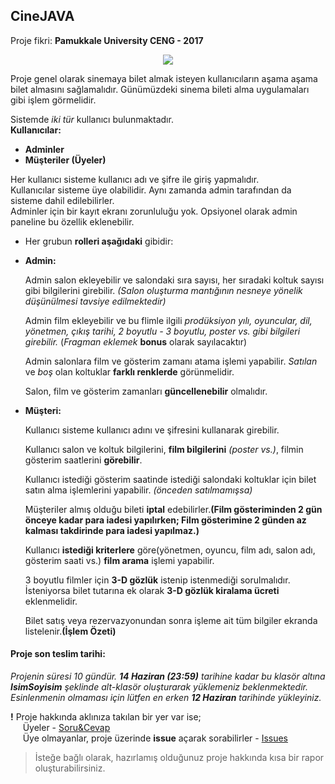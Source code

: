 ## CineJAVA

Proje fikri: **Pamukkale University CENG - 2017**

<p align="center"> 
  <img src="img/logo.png">
</p>

Proje genel olarak sinemaya bilet almak isteyen kullanıcıların aşama aşama bilet almasını sağlamalıdır. Günümüzdeki sinema bileti alma uygulamaları gibi işlem görmelidir.

Sistemde *iki tür* kullanıcı bulunmaktadır.  
**Kullanıcılar:**
  * **Adminler**
  * **Müşteriler (Üyeler)**

Her kullanıcı sisteme kullanıcı adı ve şifre ile giriş yapmalıdır.  
Kullanıcılar sisteme üye olabilidir. Aynı zamanda admin tarafından da sisteme dahil edilebilirler.  
Adminler için bir kayıt ekranı zorunluluğu yok. Opsiyonel olarak admin paneline bu özellik eklenebilir.  

- Her grubun **rolleri aşağıdaki** gibidir:

* **Admin:**

	Admin salon ekleyebilir ve salondaki sıra sayısı, her sıradaki koltuk sayısı gibi bilgilerini girebilir.
	*(Salon oluşturma mantığının nesneye yönelik düşünülmesi tavsiye edilmektedir)*

	Admin film ekleyebilir ve bu flimle ilgili *prodüksiyon yılı, oyuncular, dil, yönetmen, çıkış tarihi, 2 boyutlu - 3 boyutlu, poster vs. gibi bilgileri girebilir.* (*Fragman eklemek* **bonus** olarak sayılacaktır)

	Admin salonlara film ve gösterim zamanı atama işlemi yapabilir.
	*Satılan* ve *boş* olan koltuklar **farklı renklerde** görünmelidir.

	Salon, film ve gösterim zamanları **güncellenebilir** olmalıdır.

* **Müşteri:**

	Kullanıcı sisteme kullanıcı adını ve şifresini kullanarak girebilir.

	Kullanıcı salon ve koltuk bilgilerini, **film bilgilerini** *(poster vs.)*, filmin gösterim saatlerini **görebilir**.

	Kullanıcı istediği gösterim saatinde istediği salondaki koltuklar için bilet satın alma işlemlerini yapabilir. *(önceden satılmamışsa)*

	Müşteriler almış olduğu bileti **iptal** edebilirler.**(Film gösteriminden 2 gün önceye kadar para iadesi yapılırken; Film gösterimine 2 günden az kalması takdirinde para iadesi yapılmaz.)**

	Kullanıcı **istediği kriterlere** göre(yönetmen, oyuncu, film adı, salon adı, gösterim saati vs.) **film arama** işlemi yapabilir.

	3 boyutlu filmler için **3-D gözlük** istenip istenmediği sorulmalıdır. İsteniyorsa bilet tutarına ek olarak **3-D gözlük kiralama ücreti** eklenmelidir.

	Bilet satış veya rezervazyonundan sonra işleme ait tüm bilgiler ekranda listelenir.**(İşlem Özeti)**


#### Proje son teslim tarihi:

*Projenin süresi 10 gündür. **14 Haziran (23:59)** tarihine kadar bu klasör altına **IsimSoyisim** şeklinde alt-klasör oluşturarak yüklemeniz beklenmektedir. Esinlenmenin olmaması için lütfen en erken **12 Haziran** tarihinde yükleyiniz.*  

**!** Proje hakkında aklınıza takılan bir yer var ise;  
&nbsp;&nbsp;&nbsp;&nbsp; Üyeler - [Soru&Cevap](https://github.com/orgs/java-util-help/teams/q-a)  
&nbsp;&nbsp;&nbsp;&nbsp; Üye olmayanlar, proje üzerinde **issue** açarak sorabilirler - [Issues](https://github.com/java-util-help/projects/issues)

> İsteğe bağlı olarak, hazırlamış olduğunuz proje hakkında kısa bir rapor oluşturabilirsiniz.

